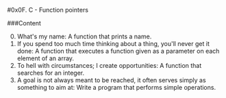 #0x0F. C - Function pointers

###Content

0. What's my name: A function that prints a name.
1. If you spend too much time thinking about a thing, you'll never get it done: A function that executes a function given as a parameter on each element of an array.
2. To hell with circumstances; I create opportunities: A function that searches for an integer.
3. A goal is not always meant to be reached, it often serves simply as something to aim at: Write a program that performs simple operations.

